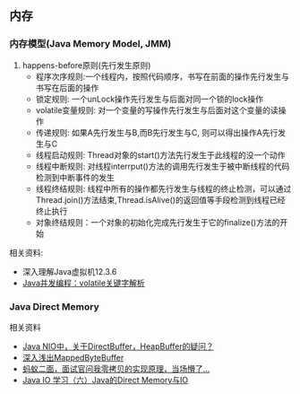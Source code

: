 ## 内存

### 内存模型(Java Memory Model, JMM)

1. happens-before原则(先行发生原则)
    - 程序次序规则:一个线程内，按照代码顺序，书写在前面的操作先行发生与书写在后面的操作
    - 锁定规则: 一个unLock操作先行发生与后面对同一个锁的lock操作
    - volatile变量规则: 对一个变量的写操作先行发生与后面对这个变量的读操作
    - 传递规则: 如果A先行发生与B,而B先行发生与C, 则可以得出操作A先行发生与C
    - 线程启动规则: Thread对象的start()方法先行发生于此线程的没一个动作
    - 线程中断规则: 对线程interrput()方法的调用先行发生于被中断线程的代码检测到中断事件的发生
    - 线程终结规则: 线程中所有的操作都先行发生与线程的终止检测，可以通过Thread.join()方法结束,Thread.isAlive()的返回值等手段检测到线程已经终止执行
    - 对象终结规则：一个对象的初始化完成先行发生于它的finalize()方法的开始

相关资料: 
- 深入理解Java虚拟机12.3.6
- [Java并发编程：volatile关键字解析](https://www.cnblogs.com/dolphin0520/p/3920373.html)    

### Java Direct Memory
相关资料
- [Java NIO中，关于DirectBuffer，HeapBuffer的疑问？](https://www.zhihu.com/question/57374068/answer/152691891)
- [深入浅出MappedByteBuffer](https://www.jianshu.com/p/f90866dcbffc)
- [蚂蚁二面，面试官问我零拷贝的实现原理，当场懵了…](https://www.jianshu.com/p/2581342317ce)
- [Java IO 学习（六）Java的Direct Memory与IO](https://www.cnblogs.com/stevenczp/p/7506280.html)
